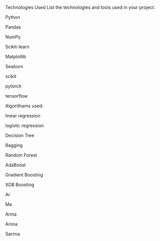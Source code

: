 Technologies Used
List the technologies and tools used in your project.



Python

Pandas

NumPy

Scikit-learn

Matplotlib

Seaborn

scikit

pytorch

tensorflow

Algorithams used:

linear regression

logistic regression

Decision Tree

Bagging

Random Forest

AdaBoost

Gradient Boosting

XGB Boosting

Ar

Ma

Arma

Arima

Sarima
          
